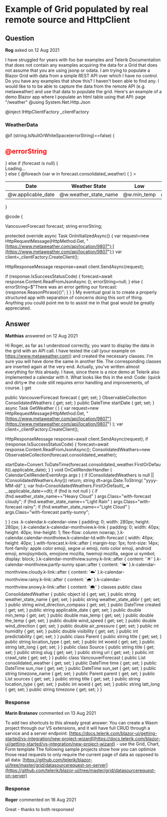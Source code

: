 # Example of Grid populated by real remote source and HttpClient

## Question

**Rog** asked on 12 Aug 2021

I have struggled for years with foo bar examples and Telerik Documentation that does not contain any examples acquiring the data for a Grid that does not assume that you are using jsonp or odata. I am trying to populate a Blazor Grid with data from a simple REST API over which I have no control. Do you have any examples that show this? I haven't been able to find any. I would like to to be able to capture the data from the remote API (e.g. metaweather) and use that data to populate the grid. Here's an example of a demo Blazor app where I populate an html table using that API: page "/weather"
@using System.Net.Http.Json

@inject IHttpClientFactory _clientFactory <h3> WeatherData </h3> @if (string.IsNullOrWhiteSpace(errorString)==false)
{ <h2 style="color: red;"> @errorString </h2> }
else if (forecast is null)
{ <div class="h4"> Loading... </div> }
else
{ <table class="table table-stripped"> <thead class="thead-dark"> <tr> <th> Date </th> <th> Weather State </th> <th> Low </th> <th> High </th> </tr> </thead> <tbody> @foreach (var w in forecast.consolidated_weather)
{ <tr> <td> @w.applicable_date </td> <td> @w.weather_state_name </td> <td> @w.min_temp </td> <td> @w.max_temp </td> </tr> } </tbody>> </table> }

@code {

VancouverForecast forecast;
string errorString;

protected override async Task OnInitializedAsync()
{
var request=new HttpRequestMessage(HttpMethod.Get, "[https://www.metaweather.com/api/location/9807");](https://www.metaweather.com/api/location/9807");)
var client=_clientFactory.CreateClient();

HttpResponseMessage response=await client.SendAsync(request);

if (response.IsSuccessStatusCode)
{
forecast=await response.Content.ReadFromJsonAsync <VancouverForecast> ();
errorString=null;
}
else
{
errorString=$"There was an error getting our forecast: {response.ReasonPhrase}()";
}
}
} My eventual goal is to create a properly structured app with separation of concerns doing this sort of thing. Anything you could point me to to assist me in that goal would be greatly appreciated.

## Answer

**Matthias** answered on 12 Aug 2021

Hi Roger, as far as I understood correctly, you want to display the data in the grid with an API call. I have tested the call (your example on [https://www.metaweather.com)](https://www.metaweather.com)) and created the necessary classes. I'm sure you will have done the same in another file. The corresponding classes are inserted again at the very end. Actually, you've written almost everything for this already. I have, since there is a nice demo at Telerik also implemented a calendar with it. What looks like this in the end: Code: (quick and dirty=> the code still requires error handling and improvements, of course. ) <TelerikButton OnClick="GetWeather"> get </TelerikButton> <TelerikGrid Data="@ConsolidatedWeathers"> <GridColumns> <GridColumn Field="@nameof(ConsolidatedWeather.applicable_date)" /> <GridColumn Field="@nameof(ConsolidatedWeather.weather_state_name)" /> <GridColumn Field="@nameof(ConsolidatedWeather.min_temp)" /> <GridColumn Field="@nameof(ConsolidatedWeather.max_temp)" /> </GridColumns> </TelerikGrid> <div class="demo-section auto"> <TelerikCalendar Date="@startDate" View="CalendarView.Month" SelectionMode="@CalendarSelectionMode.Multiple" OnCellRender="@OnCellRenderHandler"> </TelerikCalendar> </div> public VancouverForecast forecast { get; set; }
ObservableCollection<ConsolidatedWeather> ConsolidatedWeathers { get; set; } public DateTime startDate { get; set; } async Task GetWeather ( ) { var request=new HttpRequestMessage(HttpMethod.Get, "[https://www.metaweather.com/api/location/9807"](https://www.metaweather.com/api/location/9807") ); var client=_clientFactory.CreateClient();

HttpResponseMessage response=await client.SendAsync(request); if (response.IsSuccessStatusCode)
{
forecast=await response.Content.ReadFromJsonAsync<VancouverForecast>();
ConsolidatedWeathers=new ObservableCollection<ConsolidatedWeather>(forecast.consolidated_weather);

startDate=Convert.ToDateTime(forecast.consolidated_weather.FirstOrDefault().applicable_date);
}
} void OnCellRenderHandler ( CalendarCellRenderEventArgs args ) { if (ConsolidatedWeathers is null || !ConsolidatedWeathers.Any()) return; string dt=args.Date.ToString( "yyyy-MM-dd" ); var fnd=ConsolidatedWeathers.FirstOrDefault(_=> _.applicable_date==dt); if (fnd is not null )
{ if (fnd.weather_state_name=="Heavy Cloud" )
args.Class="with-forecast cloudy"; if (fnd.weather_state_name=="Light Rain" )
args.Class="with-forecast rainy"; if (fnd.weather_state_name=="Light Cloud" )
args.Class="with-forecast partly-sunny";

}
} css .k-calendar.k-calendar-view { padding: 0; width: 280px; height: 280px;
}.k-calendar.k-calendar-monthview.k-link { padding: 0; width: 40px; height: 40px; line-height: 1; flex-flow: column nowrap;
}.k-calendar.calendar-monthview.k-calendar-td.with-forecast { width: 40px; height: 40px;
}.with-forecast.k-link::after { margin-top: 1px; font-size: 14px; font-family: apple color emoji, segoe ui emoji, noto color emoji, android emoji, emojisymbols, emojione mozilla, twemoji mozilla, segoe ui symbol; display: block;
}.k-calendar-monthview.sunny.k-link::after { content: '☀️' }.k-calendar-monthview.partly-sunny span::after { content: '🌤️' }.k-calendar-monthview.cloudy.k-link::after { content: '☁️' }.k-calendar-monthview.rainy.k-link::after { content: '🌧️' }.k-calendar-monthview.snowy.k-link::after { content: '🌨️' } classes public class ConsolidatedWeather { public object id { get; set; } public string weather_state_name { get; set; } public string weather_state_abbr { get; set; } public string wind_direction_compass { get; set; } public DateTime created { get; set; } public string applicable_date { get; set; } public double min_temp { get; set; } public double max_temp { get; set; } public double the_temp { get; set; } public double wind_speed { get; set; } public double wind_direction { get; set; } public double air_pressure { get; set; } public int humidity { get; set; } public double visibility { get; set; } public int predictability { get; set; }
} public class Parent { public string title { get; set; } public string location_type { get; set; } public int woeid { get; set; } public string latt_long { get; set; }
} public class Source { public string title { get; set; } public string slug { get; set; } public string url { get; set; } public int crawl_rate { get; set; }
} public class VancouverForecast { public List<ConsolidatedWeather> consolidated_weather { get; set; } public DateTime time { get; set; } public DateTime sun_rise { get; set; } public DateTime sun_set { get; set; } public string timezone_name { get; set; } public Parent parent { get; set; } public List<Source> sources { get; set; } public string title { get; set; } public string location_type { get; set; } public int woeid { get; set; } public string latt_long { get; set; } public string timezone { get; set; }
}

### Response

**Marin Bratanov** commented on 13 Aug 2021

To add two shortcuts to this already great answer: You can create a Wasm project through our VS extensions, and it will have full CRUD through a service and a server endpoint: [https://docs.telerik.com/blazor-ui/getting-started/vs-integration/new-project-wizard](https://docs.telerik.com/blazor-ui/getting-started/vs-integration/new-project-wizard) - use the Grid, Chart, Form template The following sample projects show how you can optimize those read requests to only require the current page of data as opposed to all data: [https://github.com/telerik/blazor-ui/tree/master/grid/datasourcerequest-on-server](https://github.com/telerik/blazor-ui/tree/master/grid/datasourcerequest-on-server)

### Response

**Roger** commented on 16 Aug 2021

Great - thanks to both responses!
